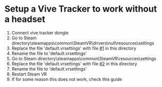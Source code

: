 # Setup a Vive Tracker to work without a headset

1. Connect vive tracker dongle
2. Go to Steam directory\steamapps\common\SteamVR\drivers\null\resources\settings
3. Replace the file 'default.vrsettings' with file [#1](Documentation/#1.txt) in this directory
4. Rename the file to 'default.vrsettings'
5. Go to Steam directory\steamapps\common\SteamVR\resources\settings
6. Replace the file 'default.vrsettings' with file [#2](Documentation/#2.txt) in this directory
7. Rename the file to 'default.vrsettings'
9. Restart Steam VR
10. If for some reason this does not work, check this guide